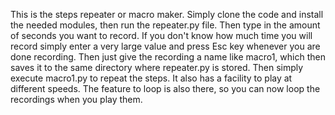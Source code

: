 This is the steps repeater or macro maker.
Simply clone the code and install the needed modules, then run the repeater.py file. Then type in the amount of seconds you want to record. If you don't know how much time you will record simply enter a very large value and press Esc key whenever you are done recording.
Then just give the recording a name like macro1, which then saves it to the same directory where repeater.py is stored. Then simply execute macro1.py to repeat the steps. It also has a facility to play at different speeds.
The feature to loop is also there, so you can now loop the recordings when you play them.
